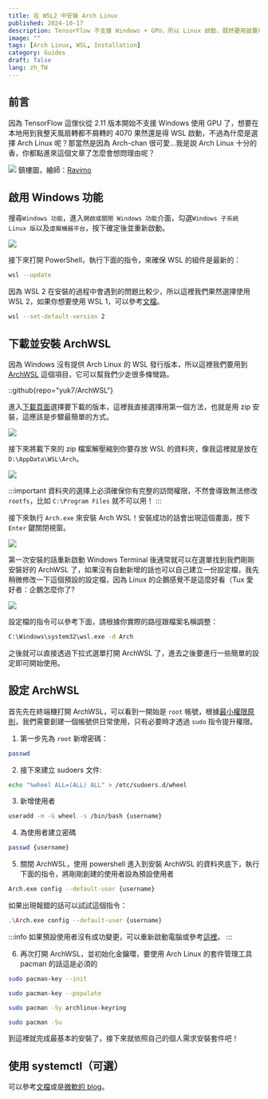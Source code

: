 ```yaml
---
title: 在 WSL2 中安裝 Arch Linux
published: 2024-10-17
description: TensorFlow 不支援 Windows + GPU，所以 Linux 啟動，既然要用就要用最香的 Arch Linux！
image: ""
tags: [Arch Linux, WSL, Installation]
category: Guides
draft: false
lang: zh_TW
---
```


## 前言

因為 TensorFlow 這傢伙從 2.11 版本開始不支援 Windows 使用 GPU 了，想要在本地用到我整天風扇轉都不屑轉的 4070 果然還是得 WSL 啟動，不過為什麼是選擇 Arch Linux 呢？那當然是因為 Arch-chan 很可愛...我是說 Arch Linux 十分的香，你都點進來這個文章了怎麼會想問理由呢？

![](1.jpg)
鎮樓圖，繪師：[Ravimo](https://www.pixiv.net/users/60562229)

## 啟用 Windows 功能

搜尋`Windows 功能`，進入`開啟或關閉 Windows 功能`介面，勾選`Windows 子系統 Linux 版`以及`虛擬機器平台`，按下確定後並重新啟動。

![](2.png)

接下來打開 PowerShell，執行下面的指令，來確保 WSL 的組件是最新的：

```bash
wsl --update
```

因為 WSL 2 在安裝的過程中會遇到的問題比較少，所以這裡我們果然選擇使用 WSL 2，如果你想要使用 WSL 1，可以參考[文檔](https://wsldl-pg.github.io/ArchW-docs/How-to-Setup/)。

```bash
wsl --set-default-version 2
```

## 下載並安裝 ArchWSL

因為 Windows 沒有提供 Arch Linux 的 WSL 發行版本，所以這裡我們要用到 [ArchWSL](https://github.com/yuk7/ArchWSL) 這個項目，它可以幫我們少走很多條彎路。

::github{repo="yuk7/ArchWSL"}

進入[下載頁面](https://github.com/yuk7/ArchWSL/releases)選擇要下載的版本，這裡我直接選擇用第一個方法，也就是用 zip 安裝，這應該是步驟最簡單的方式。

![](3.png)

接下來將載下來的 zip 檔案解壓縮到你要存放 WSL 的資料夾，像我這裡就是放在 `D:\AppData\WSL\Arch`。

![](4.png)

:::important
資料夾的選擇上必須確保你有完整的訪問權限，不然會導致無法修改 `rootfs`，比如 `C:\Program Files` 就不可以用！
:::

接下來執行 `Arch.exe` 來安裝 Arch WSL！安裝成功的話會出現這個畫面，按下 `Enter` 鍵關閉視窗。

![](5.png)

第一次安裝的話重新啟動 Windows Terminal 後通常就可以在選單找到我們剛剛安裝好的 ArchWSL 了，如果沒有自動新增的話也可以自己建立一份設定檔，我先稍微修改一下這個預設的設定檔，因為 Linux 的企鵝感覺不是這麼好看（Tux 愛好者：企鵝怎麼你了?

![](6.png)

設定檔的指令可以參考下面，請根據你實際的路徑跟檔案名稱調整：

```bash
C:\Windows\system32\wsl.exe -d Arch
```

之後就可以直接透過下拉式選單打開 ArchWSL 了，進去之後要進行一些簡單的設定即可開始使用。

## 設定 ArchWSL

首先先在終端機打開 ArchWSL，可以看到一開始是 `root` 帳號，根據[最小權限原則](https://zh.wikipedia.org/wiki/%E6%9C%80%E5%B0%8F%E6%9D%83%E9%99%90%E5%8E%9F%E5%88%99)，我們需要創建一個帳號供日常使用，只有必要時才透過 `sudo` 指令提升權限。

1. 第一步先為 `root` 新增密碼：

```bash
passwd
```

2. 接下來建立 sudoers 文件:

```bash
echo "%wheel ALL=(ALL) ALL" > /etc/sudoers.d/wheel
```

3. 新增使用者

```bash
useradd -m -G wheel -s /bin/bash {username}
```

4. 為使用者建立密碼

```bash
passwd {username}
```

5. 關閉 ArchWSL，使用 powershell 進入到安裝 ArchWSL 的資料夾底下，執行下面的指令，將剛剛創建的使用者設為預設使用者

```bash
Arch.exe config --default-user {username}
```

如果出現報錯的話可以試試這個指令：

```bash
.\Arch.exe config --default-user {username}
```

:::info
如果預設使用者沒有成功變更，可以重新啟動電腦或參考[這裡](https://github.com/yuk7/ArchWSL/issues/7)。
:::

6. 再次打開 ArchWSL，並初始化金鑰環，要使用 Arch Linux 的套件管理工具 pacman 的話這是必須的

```bash
sudo pacman-key --init
```

```bash
sudo pacman-key --populate
```

```bash
sudo pacman -Sy archlinux-keyring
```

```bash
sudo pacman -Su
```

到這裡就完成最基本的安裝了，接下來就依照自己的個人需求安裝套件吧！

## 使用 systemctl（可選）

可以參考[文檔](https://wsldl-pg.github.io/ArchW-docs/How-to-Setup/)或是[微軟的 blog](https://devblogs.microsoft.com/commandline/systemd-support-is-now-available-in-wsl/)。
